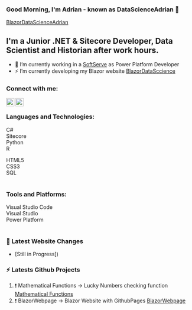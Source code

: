 ### Good Morning, I'm Adrian - known as DataScienceAdrian 👋
[BlazorDataScienceAdrian](https://datascienceadrian.github.io/BlazorDataScienceAdrian/)

## I'm a Junior .NET & Sitecore Developer, Data Scientist and Historian after work hours.
- 🔭 I’m currently working in a [SoftServe](https://www.softserveinc.com/en-us) as Power Platform Developer
- ⚡ I’m currently developing my Blazor website [BlazorDataSccience](https://datascienceadrian.github.io/BlazorDataScienceAdrian/)

### Connect with me:

[<img align="left" alt="DataScienceAdrian" width="22px" src="https://www.oqtane.org/Portals/_default/Skins/Oqtane/Images/content/Blazor.png" />][website]
[<img align="left" alt="DataScienceAdrian | LinkedIn" width="22px" src="https://pngimg.com/uploads/linkedIn/linkedIn_PNG16.png" />][linkedin]

<br />

### Languages and Technologies:

C#<br />
Sitecore<br />
Python<br />
R
<br />

HTML5<br />
CSS3<br />
SQL<br />
<br />

### Tools and Platforms:
Visual Studio Code <br />
Visual Studio <br />
Power Platform<br />
<br />

### 📕 Latest Website Changes

<!-- BLOG-POST-LIST:START -->
- [Still in Progress])
<!-- BLOG-POST-LIST:END -->


### ⚡ Latests Github Projects
  
<!--START_SECTION:activity-->
1. ❗️ Mathematical Functions -> Lucky Numbers checking function [Mathematical Functions](https://github.com/DataScienceAdrian/MathematicalFunctions)
2. ❗️ BlazorWebpage -> Blazor Website with GithubPages  [BlazorWebpage](https://datascienceadrian.github.io/BlazorDataScienceAdrian/)

<!--END_SECTION:activity-->

[website]: https://datascienceadrian.github.io/BlazorWebpage/
[linkedin]: https://www.linkedin.com/in/adrian-marcinczyk-17b12518a/

